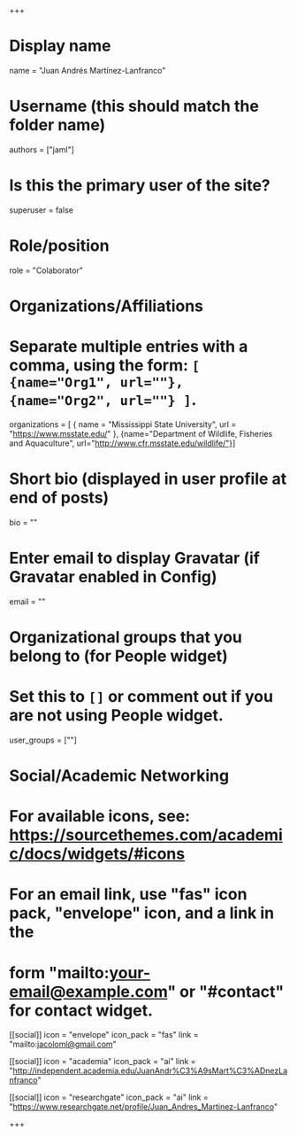 +++
# Display name
name = "Juan Andrés Martínez-Lanfranco"

# Username (this should match the folder name)
authors = ["jaml"]

# Is this the primary user of the site?
superuser = false

# Role/position
role = "Colaborator"

# Organizations/Affiliations
#   Separate multiple entries with a comma, using the form: `[ {name="Org1", url=""}, {name="Org2", url=""} ]`.
organizations = [ { name = "Mississippi State University", url = "https://www.msstate.edu/" }, {name="Department of Wildlife, Fisheries and Aquaculture", url="http://www.cfr.msstate.edu/wildlife/"}]

# Short bio (displayed in user profile at end of posts)
bio = ""

# Enter email to display Gravatar (if Gravatar enabled in Config)
email = ""


# Organizational groups that you belong to (for People widget)
#   Set this to `[]` or comment out if you are not using People widget.
user_groups = [""]

# Social/Academic Networking
# For available icons, see: https://sourcethemes.com/academic/docs/widgets/#icons
#   For an email link, use "fas" icon pack, "envelope" icon, and a link in the
#   form "mailto:your-email@example.com" or "#contact" for contact widget.

[[social]]
  icon = "envelope"
  icon_pack = "fas"
  link = "mailto:jacoloml@gmail.com"

[[social]]
  icon = "academia"
  icon_pack = "ai"
  link = "http://independent.academia.edu/JuanAndr%C3%A9sMart%C3%ADnezLanfranco"
  
[[social]]
  icon = "researchgate"
  icon_pack = "ai"
  link = "https://www.researchgate.net/profile/Juan_Andres_Martinez-Lanfranco"

+++

